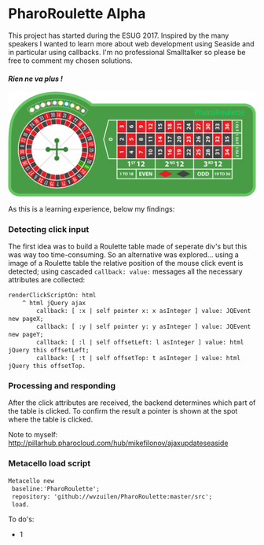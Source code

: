 # PharoRoulette Alpha

This project has started during the ESUG 2017. Inspired by the many speakers I wanted to learn more about web development using Seaside and in particular using callbacks. I'm no professional Smalltalker so please be free to comment my chosen solutions.

#### _Rien ne va plus !_

![PharoRoulette table](./table.svg)

As this is a learning experience, below my findings:

### Detecting click input
The first idea was to build a Roulette table made of seperate div's but this was way too time-consuming. So an alternative was explored... using a image of a Roulette table the relative position of the mouse click event is detected; using cascaded `callback: value:` messages all the necessary attributes are collected:

```Smalltalk
renderClickScriptOn: html
	^ html jQuery ajax
		callback: [ :x | self pointer x: x asInteger ] value: JQEvent new pageX;
		callback: [ :y | self pointer y: y asInteger ] value: JQEvent new pageY;
		callback: [ :l | self offsetLeft: l asInteger ] value: html jQuery this offsetLeft;
		callback: [ :t | self offsetTop: t asInteger ] value: html jQuery this offsetTop.
```
### Processing and responding
After the click attributes are received, the backend determines which part of the table is clicked. To confirm the result a pointer is shown at the spot where the table is clicked.

Note to myself: http://pillarhub.pharocloud.com/hub/mikefilonov/ajaxupdateseaside

### Metacello load script
```Smalltalk
Metacello new
 baseline:'PharoRoulette';
 repository: 'github://wvzuilen/PharoRoulette:master/src';
 load.
```

To do's:
* 1
